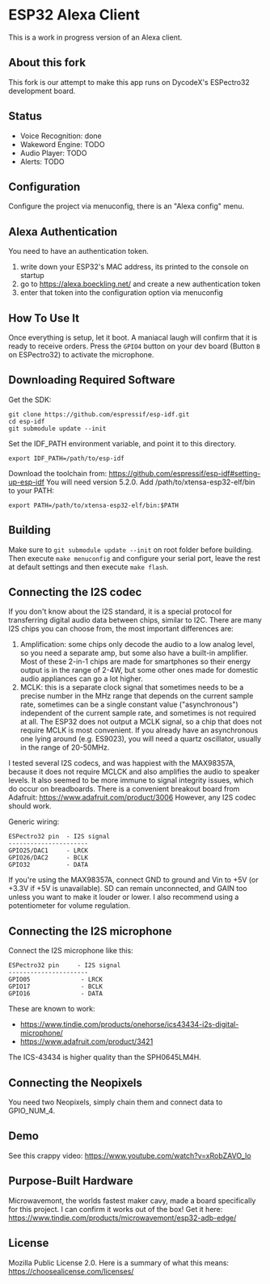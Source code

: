 ESP32 Alexa Client
=======================
This is a work in progress version of an Alexa client.

## About this fork

This fork is our attempt to make this app runs on DycodeX's ESPectro32 development board. 

## Status

<ul>
    <li>Voice Recognition: done</li>
    <li>Wakeword Engine: TODO</li>
    <li>Audio Player: TODO</li>
    <li>Alerts: TODO</li>
</ul>

## Configuration

Configure the project via menuconfig, there is an "Alexa config" menu.


## Alexa Authentication

You need to have an authentication token.

1. write down your ESP32's MAC address, its printed to the console on startup
2. go to https://alexa.boeckling.net/ and create a new authentication token
3. enter that token into the configuration option via menuconfig

## How To Use It

Once everything is setup, let it boot. A maniacal laugh will confirm that it is ready to receive orders. Press the `GPIO4` button on your dev board (Button `B` on ESPectro32) to activate the microphone.

## Downloading Required Software

Get the SDK:

    git clone https://github.com/espressif/esp-idf.git
    cd esp-idf
    git submodule update --init

Set the IDF_PATH environment variable, and point it to this directory.

    export IDF_PATH=/path/to/esp-idf

Download the toolchain from: https://github.com/espressif/esp-idf#setting-up-esp-idf
You will need version 5.2.0.
Add /path/to/xtensa-esp32-elf/bin to your PATH:

    export PATH=/path/to/xtensa-esp32-elf/bin:$PATH

## Building

Make sure to `git submodule update --init` on root folder before building. Then execute `make menuconfig` and configure your serial port, leave the rest at default settings and then execute `make flash`.

## Connecting the I2S codec

If you don't know about the I2S standard, it is a special protocol for transferring digital audio data between chips, similar to I2C. There are many I2S chips you can choose from, the most important differences are:

1. Amplification: some chips only decode the audio to a low analog level, so you need a separate amp, but some also have a built-in amplifier. Most of these 2-in-1 chips are made for smartphones so their energy output is in the range of 2-4W, but some other ones made for domestic audio appliances can go a lot higher.
2. MCLK: this is a separate clock signal that sometimes needs to be a precise number in the MHz range that depends on the current sample rate, sometimes can be a single constant value ("asynchronous") independent of the current sample rate, and sometimes is not required at all. The ESP32 does not output a MCLK signal, so a chip that does not require MCLK is most convenient. If you already have an asynchronous one lying around (e.g. ES9023), you will need a quartz oscillator, usually in the range of 20-50MHz.

I tested several I2S codecs, and was happiest with the MAX98357A, because it does not require MCLCK and also amplifies the audio to speaker levels. It also seemed to be more immune to signal integrity issues, which do occur on breadboards. There is a convenient breakout board from Adafruit: https://www.adafruit.com/product/3006
However, any I2S codec should work.

Generic wiring:

```
ESPectro32 pin  - I2S signal
----------------------
GPIO25/DAC1     - LRCK
GPIO26/DAC2     - BCLK
GPIO32          - DATA
```

If you're using the MAX98357A, connect GND to ground and Vin to +5V (or +3.3V if +5V is unavailable). SD can remain unconnected, and GAIN too unless you want to make it louder or lower. I also recommend using a potentiometer for volume regulation.

## Connecting the I2S microphone

Connect the I2S microphone like this:
```
ESPectro32 pin     - I2S signal
----------------------
GPIO05              - LRCK
GPIO17              - BCLK
GPIO16              - DATA
```

These are known to work:
- https://www.tindie.com/products/onehorse/ics43434-i2s-digital-microphone/
- https://www.adafruit.com/product/3421

The ICS-43434 is higher quality than the SPH0645LM4H.

## Connecting the Neopixels

You need two Neopixels, simply chain them and connect data to GPIO_NUM_4.

## Demo

See this crappy video: https://www.youtube.com/watch?v=xRobZAVO_Io

## Purpose-Built Hardware

Microwavemont, the worlds fastest maker cavy, made a board specifically for this project. I can confirm it works out of the box! Get it here:
https://www.tindie.com/products/microwavemont/esp32-adb-edge/

## License
Mozilla Public License 2.0. Here is a summary of what this means: https://choosealicense.com/licenses/

